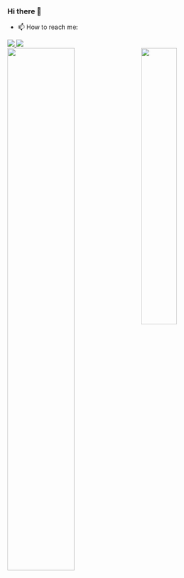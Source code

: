 ### Hi there 👋

- 📫 How to reach me: 
<div> 
  <a href="https://www.linkedin.com/in/aylla-christinne-766892173/" target="_blank"  style="border-radius:5px;">
      <img src="https://img.shields.io/badge/-LinkedIn-%230077B5?style=for-the-badge&logo=linkedin&logoColor=white"/>
  </a> 
  <a href="mailto:ayllachristinne15@gmail.com" style="border-radius:5px;" target="_blank">
     <img src="https://img.shields.io/badge/-Gmail-%23333?style=for-the-badge&logo=gmail&logoColor=white"/>
  </a>
</div>

<div>
   <img align="left"  width="55%" src="https://github-readme-stats.vercel.app/api?username=AyllaChristinne&show_icons=true&theme=tokyonight&include_all_commits=true&count_private=true"/>
   <img align="right" width="40%" src="https://github-readme-stats.vercel.app/api/top-langs/?username=AyllaChristinne&layout=compact&langs_count=6&theme=tokyonight"/>
</div>
    

   

